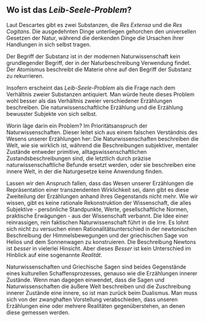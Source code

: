 ## Wo ist das _Leib-Seele-Problem_?
Laut Descartes gibt es zwei Substanzen, die _Res Extensa_ und die _Res Cogitans_. Die ausgedehnten Dinge unterliegen gehorchen den universellen Gesetzen der Natur, während die denkenden Dinge die Ursachen ihrer Handlungen in sich selbst tragen.

Der Begriff der Substanz ist in der modernen Naturwissenschaft kein grundlegender Begriff, der in der Naturbeschreibung Verwendung findet. Der Atomismus beschreibt die Materie ohne auf den Begriff der Substanz zu rekurrieren.

Insofern erscheint das _Leib-Seele-Problem_ als die Frage nach dem Verhältnis zweier Substanzen antiquiert. Man würde heute dieses Problem wohl besser als das Verhältnis zweier verschiedener Erzählungen beschreiben. Die naturwissenschaftliche Erzählung und die Erzählung bewusster Subjekte von sich selbst.

Worin läge darin ein Problem? Im Prioritätsanspruch der Naturwissenschaften. Dieser leitet sich aus einem falschen Verständnis des Wesens unserer Erzählungen her: Die Naturwissenschaften beschreiben die Welt, wie sie wirklich ist, während die Beschreibungen subjektiver, mentaler Zustände entweder primitive, alltagswissenschaftlichen Zustandsbeschreibungen sind, die letztlich durch präzise naturwissenschaftliche Befunde ersetzt werden, oder sie beschreiben eine innere Welt, in der die Naturgesetze keine Anwendung finden.

Lassen wir den Anspruch fallen, dass das Wesen unserer Erzählungen die Repräsentation einer transzendenten Wirklichkeit sei, dann gibt es diese Zweiteilung der Erzählungen anhand ihres Gegenstands nicht mehr. Wie wir wissen, gibt es keine rationale Rekonstruktion der Wissenschaft, die alles Subjektive - persönliche Standpunkte, Werte, gesellschaftliche Normen, praktische Erwägungen - aus der Wissenschaft verbannt. Die Idee einer reinrassigen, rein faktischen Naturwissenschaft führt in die Irre. Es lohnt sich nicht zu versuchen einen Rationalitätsunterschied in der newtonischen Beschreibung der Himmelsbewegungen und der griechischen Sage von Helios und dem Sonnenwagen zu konstruieren. Die Beschreibung Newtons ist _besser_ in vielerlei Hinsicht. Aber dieses _Besser_ ist kein Unterschied im Hinblick auf eine sogenannte _Realität_.

Naturwissenschaften und Griechische Sagen sind beides Gegenstände eines kulturellen Schaffensprozesses, genauso wie die Erzählungen innerer Zustände. Wenn man dagegen einwendet, dass die Sagen und Naturwissenschaften die äußere Welt beschreiben und die Zuschreibung innerer Zustände eine innere, so ist man zurück beim Dualismus. Man muss sich von der zwanghaften Vorstellung verabschieden, dass unseren Erzählungen eine oder mehrere Realitäten gegenüberstehen, an denen diese gemessen werden. 
